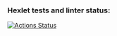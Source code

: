 ### Hexlet tests and linter status:
[![Actions Status](https://github.com/Azizov26/frontend-project-lvl1/workflows/hexlet-check/badge.svg)](https://github.com/Azizov26/frontend-project-lvl1/actions)